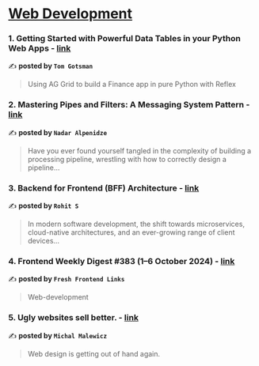 
<h1><a href=https://medium.com/tag/web-development/recommended target="_blank" rel="noopener noreferrer">Web Development</a></h1>
<h3>1. Getting Started with Powerful Data Tables in your Python Web Apps - <a href="https://medium.com/towards-data-science/getting-started-with-powerful-data-tables-in-your-python-web-apps-1e48dc44caf2" target="_blank" rel="noopener noreferrer">link</a></h3>

✍️ **posted by `Tom Gotsman`**

<blockquote>Using AG Grid to build a Finance app in pure Python with Reflex</blockquote>

<h3>2. Mastering Pipes and Filters: A Messaging System Pattern - <a href="https://medium.com/@nadaralp16/mastering-pipes-and-filters-a-messaging-system-pattern-adcfe7ec1c83" target="_blank" rel="noopener noreferrer">link</a></h3>

✍️ **posted by `Nadar Alpenidze`**

<blockquote>Have you ever found yourself tangled in the complexity of building a processing pipeline, wrestling with how to correctly design a pipeline…</blockquote>

<h3>3. Backend for Frontend (BFF) Architecture - <a href="https://medium.com/gitconnected/backend-for-frontend-bff-architecture-64fa9f316a5a" target="_blank" rel="noopener noreferrer">link</a></h3>

✍️ **posted by `Rohit S`**

<blockquote>In modern software development, the shift towards microservices, cloud-native architectures, and an ever-growing range of client devices…</blockquote>

<h3>4. Frontend Weekly Digest #383 (1–6 October 2024) - <a href="https://medium.com/@frontender-ua/frontend-weekly-digest-383-1-6-october-2024-b4a308b4b6c7" target="_blank" rel="noopener noreferrer">link</a></h3>

✍️ **posted by `Fresh Frontend Links`**

<blockquote>Web-development</blockquote>

<h3>5. Ugly websites sell better. - <a href="https://medium.com/@michalmalewicz/ugly-websites-sell-better-0b0354ebff10" target="_blank" rel="noopener noreferrer">link</a></h3>

✍️ **posted by `Michal Malewicz`**

<blockquote>Web design is getting out of hand again.</blockquote>

